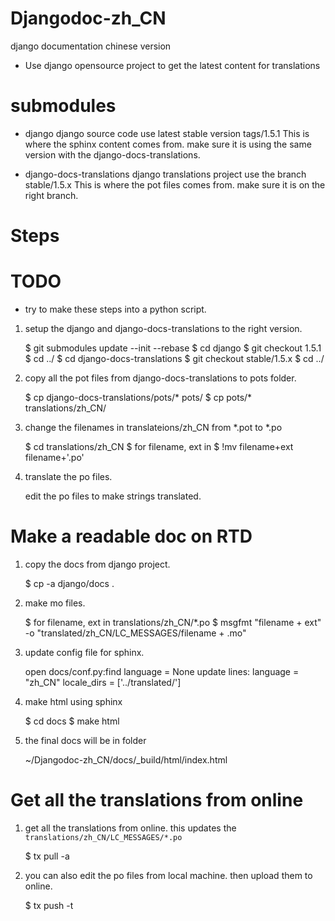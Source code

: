 Djangodoc-zh_CN
===============

django documentation chinese version

* Use django opensource project to get the latest content for translations

submodules
==========
* django
  django source code use latest stable version tags/1.5.1
  This is where the sphinx content comes from. make sure it is using the same version with the django-docs-translations.
  
* django-docs-translations
  django translations project use the branch stable/1.5.x
  This is where the pot files comes from. make sure it is on the right   branch.

Steps
=====

# TODO
* try to make these steps into a python script.

1. setup the django and django-docs-translations to the right version.

    $ git submodules update --init --rebase
    $ cd django
    $ git checkout 1.5.1
    $ cd ../
    $ cd django-docs-translations
    $ git checkout stable/1.5.x
    $ cd ../

1. copy all the pot files from django-docs-translations to pots folder.

    $ cp django-docs-translations/pots/* pots/
    $ cp pots/* translations/zh_CN/
    
1. change the filenames in translateions/zh_CN from *.pot to *.po

    $ cd translations/zh_CN
    $ for filename, ext in <this folder>
    $ !mv filename+ext filename+'.po'
    
1. translate the po files.
   
    edit the po files to make strings translated.


Make a readable doc on RTD
==========================

1. copy the docs from django project.

    $ cp -a django/docs .
    
1. make mo files.
   
    $ for filename, ext in translations/zh_CN/*.po
    $ msgfmt "filename + ext" -o "translated/zh_CN/LC_MESSAGES/filename + .mo"

1. update config file for sphinx.

    open docs/conf.py:find language = None
    update lines:
    language = "zh_CN"
    locale_dirs = ['../translated/']

1. make html using sphinx

    $ cd docs
    $ make html

1. the final docs will be in folder

    ~/Djangodoc-zh_CN/docs/_build/html/index.html


Get all the translations from online
====================================

1. get all the translations from online. this updates the `translations/zh_CN/LC_MESSAGES/*.po`

    $ tx pull -a

1. you can also edit the po files from local machine. then upload them to online.

    $ tx push -t
    
    

